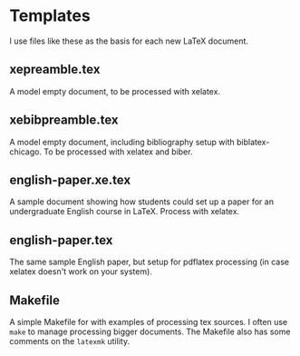 # Templates

I use files like these as the basis for each new LaTeX document.

## xepreamble.tex

A model empty document, to be processed with xelatex.

## xebibpreamble.tex

A model empty document, including bibliography setup with biblatex-chicago. To be processed with xelatex and biber.

## english-paper.xe.tex

A sample document showing how students could set up a paper for an undergraduate English course in LaTeX. Process with xelatex.

## english-paper.tex

The same sample English paper, but setup for pdflatex processing (in case xelatex doesn't work on your system).

## Makefile

A simple Makefile for with examples of processing tex sources. I often use `make` to manage processing bigger documents. The Makefile also has some comments on the `latexmk` utility.
